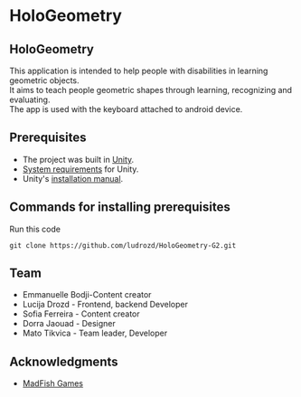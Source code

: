 # HoloGeometry 

## HoloGeometry
This  application  is  intended  to  help  people with disabilities in learning  geometric objects. <br/> 
It aims to teach people geometric shapes through learning, recognizing and evaluating. <br/>
The app is used with the keyboard attached to android device. 

## Prerequisites
- The project was built in [Unity](https://unity.com/).<br/>
- [System requirements](https://docs.unity3d.com/Manual/system-requirements.html) for Unity.<br/>
- Unity's [installation manual](https://docs.unity3d.com/2018.2/Documentation/Manual/InstallingUnity.html).<br/>

## Commands for installing prerequisites
Run this code
```
git clone https://github.com/ludrozd/HoloGeometry-G2.git
```
## Team
- Emmanuelle Bodji-Content creator
- Lucija Drozd - Frontend, backend Developer
- Sofia Ferreira - Content creator
- Dorra Jaouad - Designer
- Mato Tikvica - Team leader, Developer

## Acknowledgments
- [MadFish Games](https://assetstore.unity.com/packages/tools/hologram-pyramid-61735)

